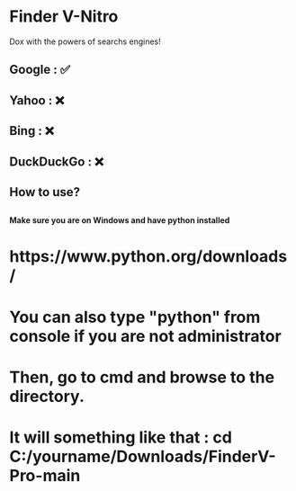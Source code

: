 # Finder V-Nitro
Dox with the powers of searchs engines!
<h2> Google : ✅ </h2>
<h2> Yahoo : ❌ </h2>
<h2> Bing : ❌ </h2>
<h2> DuckDuckGo : ❌ </h2>


<h2> How to use? <h2>
  
<h4> Make sure you are on Windows and have python installed <h4>
  <h1> https://www.python.org/downloads/ <h1>
  <h1> You can also type "python" from console if you are not administrator <h1>

 <h1> Then, go to cmd and browse to the directory. <h1>
   <h1> It will something like that : cd C:/yourname/Downloads/FinderV-Pro-main <h1>
 <h1>
  

